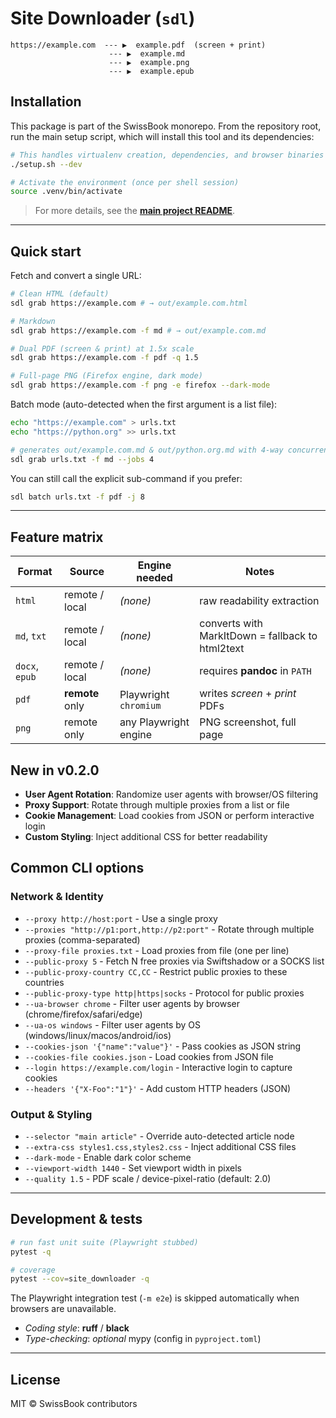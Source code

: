 # Site Downloader (`sdl`)

```
https://example.com  --- ▶  example.pdf  (screen + print)
                      --- ▶  example.md
                      --- ▶  example.png
                      --- ▶  example.epub
```

## Installation

This package is part of the SwissBook monorepo. From the repository root, run the main setup script, which will install this tool and its dependencies:

```bash
# This handles virtualenv creation, dependencies, and browser binaries
./setup.sh --dev

# Activate the environment (once per shell session)
source .venv/bin/activate
```

> For more details, see the [**main project README**](../../README.md).

---

## Quick start

Fetch and convert a single URL:

```bash
# Clean HTML (default)
sdl grab https://example.com # → out/example.com.html

# Markdown
sdl grab https://example.com -f md # → out/example.com.md

# Dual PDF (screen & print) at 1.5x scale
sdl grab https://example.com -f pdf -q 1.5

# Full-page PNG (Firefox engine, dark mode)
sdl grab https://example.com -f png -e firefox --dark-mode
```

Batch mode (auto-detected when the first argument is a list file):

```bash
echo "https://example.com" > urls.txt
echo "https://python.org" >> urls.txt

# generates out/example.com.md & out/python.org.md with 4-way concurrency
sdl grab urls.txt -f md --jobs 4
```

You can still call the explicit sub-command if you prefer:

```bash
sdl batch urls.txt -f pdf -j 8
```

---

## Feature matrix

| Format         | Source          | Engine needed         | Notes                                            |
| -------------- | --------------- | --------------------- | ------------------------------------------------ |
| `html`         | remote / local  | _(none)_              | raw readability extraction                       |
| `md`, `txt`    | remote / local  | _(none)_              | converts with MarkItDown = fallback to html2text |
| `docx`, `epub` | remote / local  | _(none)_              | requires **pandoc** in `PATH`                    |
| `pdf`          | **remote** only | Playwright `chromium` | writes _screen_ + _print_ PDFs                   |
| `png`          | remote only     | any Playwright engine | PNG screenshot, full page                        |

## New in v0.2.0

- **User Agent Rotation**: Randomize user agents with browser/OS filtering
- **Proxy Support**: Rotate through multiple proxies from a list or file
- **Cookie Management**: Load cookies from JSON or perform interactive login
- **Custom Styling**: Inject additional CSS for better readability

## Common CLI options

### Network & Identity

- `--proxy http://host:port` - Use a single proxy
- `--proxies "http://p1:port,http://p2:port"` - Rotate through multiple proxies (comma-separated)
- `--proxy-file proxies.txt` - Load proxies from file (one per line)
- `--public-proxy 5` - Fetch N free proxies via Swiftshadow or a SOCKS list
- `--public-proxy-country CC,CC` - Restrict public proxies to these countries
- `--public-proxy-type http|https|socks` - Protocol for public proxies
- `--ua-browser chrome` - Filter user agents by browser (chrome/firefox/safari/edge)
- `--ua-os windows` - Filter user agents by OS (windows/linux/macos/android/ios)
- `--cookies-json '{"name":"value"}'` - Pass cookies as JSON string
- `--cookies-file cookies.json` - Load cookies from JSON file
- `--login https://example.com/login` - Interactive login to capture cookies
- `--headers '{"X-Foo":"1"}'` - Add custom HTTP headers (JSON)

### Output & Styling

- `--selector "main article"` - Override auto-detected article node
- `--extra-css styles1.css,styles2.css` - Inject additional CSS files
- `--dark-mode` - Enable dark color scheme
- `--viewport-width 1440` - Set viewport width in pixels
- `--quality 1.5` - PDF scale / device-pixel-ratio (default: 2.0)

---

## Development & tests

```bash
# run fast unit suite (Playwright stubbed)
pytest -q

# coverage
pytest --cov=site_downloader -q
```

The Playwright integration test (`-m e2e`) is skipped automatically when
browsers are unavailable.

- _Coding style_: **ruff** / **black**
- _Type-checking_: *optional* mypy (config in `pyproject.toml`)

---

## License

MIT © SwissBook contributors